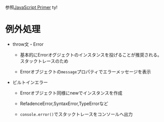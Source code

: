 参照[JavaScript Primer](https://jsprimer.net/basic/string/)
ty!


# 例外処理




- throw文・Error


	- 基本的にErrorオグジェクトのインスタンスを投げることが推奨される。スタックトレースのため

	- Errorオブジェクトの`message`プロパティでエラーメッセージを表示


- ビルトインエラー


	- Errorオブジェクト同様にnewでインスタンスを作成

	- RefadenceError,SyntaxError,TypeErrorなど

	- `console.error()`でスタックトレースをコンソールへ出力
